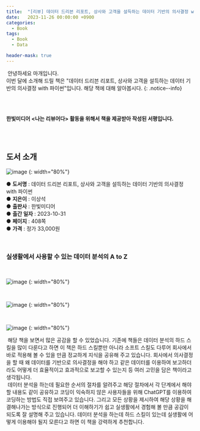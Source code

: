 ```yaml
---
title:  "[리뷰] 데이터 드리븐 리포트, 상사와 고객을 설득하는 데이터 기반의 의사결정 with 파이썬"
date:   2023-11-26 00:00:00 +0900
categories:
  - Book
tags:
  - Book
  - Data

header-mask: true
---
```


&nbsp;안녕하세요 마개입니다.  
이번 달에 소개해 드릴 책은 "데이터 드리븐 리포트, 상사와 고객을 설득하는 데이터 기반의 의사결정 with 파이썬"입니다. 해당 책에 대해 알아봅시다.
{: .notice--info}

<br><br>

**한빛미디어 \<나는 리뷰어다\> 활동을 위해서 책을 제공받아 작성된 서평입니다.**

<br><br>

## 도서 소개

![image](https://github.com/magaeTube/magaeTube.github.io/assets/78892113/b87ec69f-a988-4124-9d76-39a3b2accc91)
{: width="80%"}

● **도서명** : 데이터 드리븐 리포트, 상사와 고객을 설득하는 데이터 기반의 의사결정 with 파이썬  
● **지은이** : 이상석  
● **출판사** : 한빛미디어  
● **출간 일자** : 2023-10-31  
● **페이지** : 408쪽  
● **가격** : 정가 33,000원  

<br>

### 실생활에서 사용할 수 있는 데이터 분석의 A to Z 

<br>

![image](https://github.com/magaeTube/magaeTube.github.io/assets/78892113/3c6116f8-260b-48c1-a132-85d5b88cb260)
{: width="80%"}

<br>

![image](https://github.com/magaeTube/magaeTube.github.io/assets/78892113/21e87b50-ef74-414f-ae46-5e9fb1938acd)
{: width="80%"}

<br>

![image](https://github.com/magaeTube/magaeTube.github.io/assets/78892113/9e605f20-8213-4142-8b22-e3e5d298adf3)
{: width="80%"}

&nbsp;해당 책을 보면서 많은 공감을 할 수 있었습니다. 기존에 책들은 데이터 분석의 하드 스킬을 많이 다룬다고 하면 이 책은 하드 스킬뿐만 아니라 소프트 스킬도 다루어 회사에서 바로 적용해 볼 수 있을 만큼 정교하게 지식을 공유해 주고 있습니다. 회사에서 의사결정을 할 때 왜 데이터를 기반으로 의사결정을 해야 하고 같은 데이터를 이용하여 보고하더라도 어떻게 더 효율적이고 효과적으로 보고할 수 있는지 등 여러 고민을 담은 책이라고 생각됩니다.  
&nbsp;데이터 분석을 하는데 필요한 순서의 절차를 알려주고 해당 절차에서 각 단계에서 해야 할 내용도 같이 공유하고 코딩이 익숙하지 않은 사용자들을 위해 ChatGPT를 이용하여 코딩하는 방법도 직접 보여주고 있습니다. 그리고 모든 상황을 제시하여 해당 상황을 해결해나가는 방식으로 진행되어 더 이해하기가 쉽고 실생활에서 경험해 볼 만큼 공감이 되도록 잘 설명해 주고 있습니다. 데이터 분석을 하는데 하드 스킬이 있는데 실생활에 어떻게 이용해야 될지 모른다고 하면 이 책을 강력하게 추천합니다. 

